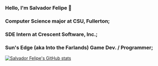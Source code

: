 ### Hello, I'm Salvador Felipe 👋
### Computer Science major at CSU, Fullerton;
### SDE Intern at Crescent Software, Inc.;
### Sun's Edge (aka Into the Farlands) Game Dev. / Programmer;

[![Salvador Felipe's GitHub stats](https://github-readme-stats.vercel.app/api?username=SalFell)](https://github.com/SalFell/github-readme-stats)

<!--
**SalFell/SalFell** is a ✨ _special_ ✨ repository because its `README.md` (this file) appears on your GitHub profile.

Here are some ideas to get you started:

- 🔭 I’m currently working on ...
- 🌱 I’m currently learning ...
- 👯 I’m looking to collaborate on ...
- 🤔 I’m looking for help with ...
- 💬 Ask me about ...
- 📫 How to reach me: ...
- 😄 Pronouns: ...
- ⚡ Fun fact: ...
-->
